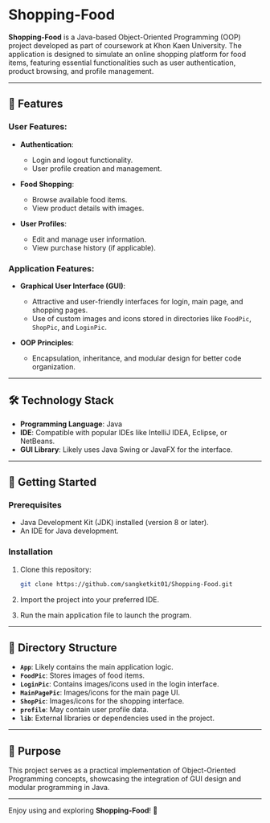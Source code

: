 # Shopping-Food

**Shopping-Food** is a Java-based Object-Oriented Programming (OOP) project developed as part of coursework at Khon Kaen University. The application is designed to simulate an online shopping platform for food items, featuring essential functionalities such as user authentication, product browsing, and profile management.

---

## 🌟 Features

### User Features:
- **Authentication**:
  - Login and logout functionality.
  - User profile creation and management.

- **Food Shopping**:
  - Browse available food items.
  - View product details with images.

- **User Profiles**:
  - Edit and manage user information.
  - View purchase history (if applicable).

### Application Features:
- **Graphical User Interface (GUI)**:
  - Attractive and user-friendly interfaces for login, main page, and shopping pages.
  - Use of custom images and icons stored in directories like `FoodPic`, `ShopPic`, and `LoginPic`.

- **OOP Principles**:
  - Encapsulation, inheritance, and modular design for better code organization.

---

## 🛠️ Technology Stack
- **Programming Language**: Java
- **IDE**: Compatible with popular IDEs like IntelliJ IDEA, Eclipse, or NetBeans.
- **GUI Library**: Likely uses Java Swing or JavaFX for the interface.

---

## 🚀 Getting Started

### Prerequisites
- Java Development Kit (JDK) installed (version 8 or later).
- An IDE for Java development.

### Installation
1. Clone this repository:
   ```bash
   git clone https://github.com/sangketkit01/Shopping-Food.git
   ```

2. Import the project into your preferred IDE.

3. Run the main application file to launch the program.

---

## 📁 Directory Structure
- **`App`**: Likely contains the main application logic.
- **`FoodPic`**: Stores images of food items.
- **`LoginPic`**: Contains images/icons used in the login interface.
- **`MainPagePic`**: Images/icons for the main page UI.
- **`ShopPic`**: Images/icons for the shopping interface.
- **`profile`**: May contain user profile data.
- **`lib`**: External libraries or dependencies used in the project.

---

## 🎯 Purpose
This project serves as a practical implementation of Object-Oriented Programming concepts, showcasing the integration of GUI design and modular programming in Java.

---

Enjoy using and exploring **Shopping-Food**! 🎉
